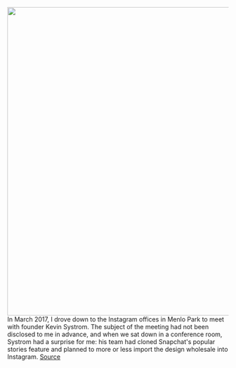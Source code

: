 <img src='https://cdn.vox-cdn.com/thumbor/2aVO2DXa-Bx5ze1mm4UaJrxPxtY=/0x0:2040x1360/1200x800/filters:focal(857x517:1183x843)/cdn.vox-cdn.com/uploads/chorus_image/image/67811462/acastro_200715_1777_twitter_0005.0.0.jpg' width='700px' /><br/>
In March 2017, I drove down to the Instagram offices in Menlo Park to meet with founder Kevin Systrom. The subject of the meeting had not been disclosed to me in advance, and when we sat down in a conference room, Systrom had a surprise for me: his team had cloned Snapchat's popular stories feature and planned to more or less import the design wholesale into Instagram.
<a href='https://www.theverge.com/21573380/twitter-fleets-launch-stories-spaces-future'> Source <a/>